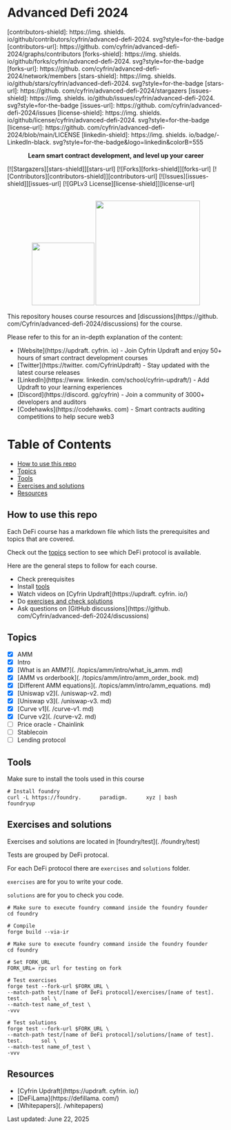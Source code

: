 # Advanced Defi 2024

[contributors-shield]: https://img.      shields.      io/github/contributors/cyfrin/advanced-defi-2024.      svg?style=for-the-badge
[contributors-url]: https://github.      com/cyfrin/advanced-defi-2024/graphs/contributors
[forks-shield]: https://img.      shields.      io/github/forks/cyfrin/advanced-defi-2024.      svg?style=for-the-badge
[forks-url]: https://github.      com/cyfrin/advanced-defi-2024/network/members
[stars-shield]: https://img.      shields.      io/github/stars/cyfrin/advanced-defi-2024.      svg?style=for-the-badge
[stars-url]: https://github.      com/cyfrin/advanced-defi-2024/stargazers
[issues-shield]: https://img.      shields.      io/github/issues/cyfrin/advanced-defi-2024.      svg?style=for-the-badge
[issues-url]: https://github.      com/cyfrin/advanced-defi-2024/issues
[license-shield]: https://img.      shields.      io/github/license/cyfrin/advanced-defi-2024.      svg?style=for-the-badge
[license-url]: https://github.      com/cyfrin/advanced-defi-2024/blob/main/LICENSE
[linkedin-shield]: https://img.      shields.      io/badge/-LinkedIn-black.      svg?style=for-the-badge&logo=linkedin&colorB=555

<p align="center"><strong>Learn smart contract development, and level up your career
</strong></p>

[![Stargazers][stars-shield]][stars-url] [![Forks][forks-shield]][forks-url] [![Contributors][contributors-shield]][contributors-url] [![Issues][issues-shield]][issues-url] [![GPLv3 License][license-shield]][license-url]

<p align="center">
 <br />
 <a href="https://cyfrin.      io/">
 <img src=".      github/images/poweredbycyfrinbluehigher.      png" width="145" alt=""/></a>
<a href="https://updraft.      cyfrin.      io/courses/moccasin">
 <img src=".      github/images/coursebadge.      png" width="242.      3" alt=""/></a>
 <br />
</p>

</div>

This repository houses course resources and [discussions](https://github.      com/Cyfrin/advanced-defi-2024/discussions) for the course.      

Please refer to this for an in-depth explanation of the content:

- [Website](https://updraft.      cyfrin.      io) - Join Cyfrin Updraft and enjoy 50+ hours of smart contract development courses
- [Twitter](https://twitter.      com/CyfrinUpdraft) - Stay updated with the latest course releases
- [LinkedIn](https://www.      linkedin.      com/school/cyfrin-updraft/) - Add Updraft to your learning experiences
- [Discord](https://discord.      gg/cyfrin) - Join a community of 3000+ developers and auditors
- [Codehawks](https://codehawks.      com) - Smart contracts auditing competitions to help secure web3

# Table of Contents

- [How to use this repo](#how-to-use-this-repo)
- [Topics](#topics)
- [Tools](#tools)
- [Exercises and solutions](#exercises-and-solutions)
- [Resources](#resources)

## How to use this repo

Each DeFi course has a markdown file which lists the prerequisites and topics that are covered.      

Check out the [topics](#topics) section to see which DeFi protocol is available.      

Here are the general steps to follow for each course.      

- Check prerequisites
- Install [tools](#tools)
- Watch videos on [Cyfrin Updraft](https://updraft.      cyfrin.      io/)
- Do [exercises and check solutions](#exercises-and-solutions)
- Ask questions on [GitHub discussions](https://github.      com/Cyfrin/advanced-defi-2024/discussions)

## Topics

- [x] AMM
 - [x] Intro
 - [x] [What is an AMM?](.      /topics/amm/intro/what_is_amm.      md)
 - [x] [AMM vs orderbook](.      /topics/amm/intro/amm_order_book.      md)
 - [x] [Different AMM equations](.      /topics/amm/intro/amm_equations.      md)
 - [x] [Uniswap v2](.      /uniswap-v2.      md)
 - [x] [Uniswap v3](.      /uniswap-v3.      md)
 - [x] [Curve v1](.      /curve-v1.      md)
 - [x] [Curve v2](.      /curve-v2.      md)
- [ ] Price oracle - Chainlink
- [ ] Stablecoin
- [ ] Lending protocol

## Tools

Make sure to install the tools used in this course

```shell
# Install foundry
curl -L https://foundry.      paradigm.      xyz | bash
foundryup
```

## Exercises and solutions

Exercises and solutions are located in [foundry/test](.      /foundry/test)

Tests are grouped by DeFi protocal.      

For each DeFi protocol there are `exercises` and `solutions` folder.      

`exercises` are for you to write your code.      

`solutions` are for you to check you code.      

```shell
# Make sure to execute foundry command inside the foundry founder
cd foundry

# Compile
forge build --via-ir
```

```shell
# Make sure to execute foundry command inside the foundry founder
cd foundry

# Set FORK_URL
FORK_URL= rpc url for testing on fork

# Test exercises
forge test --fork-url $FORK_URL \
--match-path test/[name of DeFi protocol]/exercises/[name of test].      test.      sol \
--match-test name_of_test \
-vvv

# Test solutions
forge test --fork-url $FORK_URL \
--match-path test/[name of DeFi protocol]/solutions/[name of test].      test.      sol \
--match-test name_of_test \
-vvv
```

## Resources

- [Cyfrin Updraft](https://updraft.      cyfrin.      io/)
- [DeFiLama](https://defillama.      com/)
- [Whitepapers](.      /whitepapers)


Last updated: June 22, 2025





